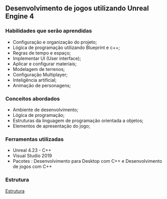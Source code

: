 ## Desenvolvimento de jogos utilizando Unreal Engine 4
### Habilidades que serão aprendidas  
* Configuração e organização do projeto;
* Lógica de programação utilizando Blueprint e c++;
* Regras de tempo e espaço;
* Implementar UI (User interface);
* Aplicar e configurar materiais;
* Modelagem de terrenos;
* Configuração Multiplayer;
* Inteligência artificial;
* Animação de personagens;
### Conceitos abordados
* Ambiente de desenvolvimento;
* Lógica de programação;
* Estruturas da linguagem de programação orientada a objetos;
* Elementos de apresentação do jogo;
### Ferramentas utilizadas
* Unreal 4.23 - C++
* Visual Studio 2019
* Pacotes : Desenvolvimento para Desktop com C++ e Desenvolvimento de jogos com C++

### Estrutura
[Estrutura](https://myerco.github.io/unreal-engine/indice.md)
